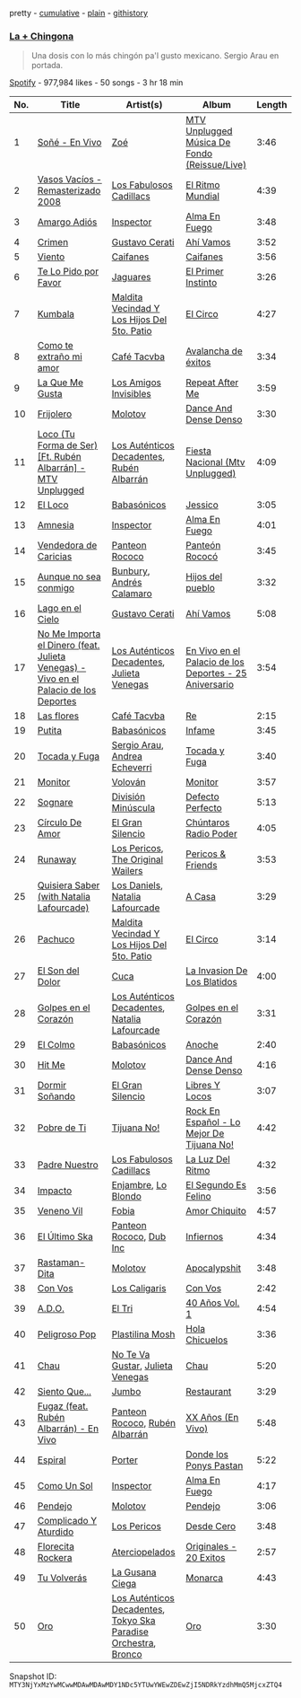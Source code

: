 pretty - [cumulative](/playlists/cumulative/37i9dQZF1DWY7LJpmTFjnp.md) - [plain](/playlists/plain/37i9dQZF1DWY7LJpmTFjnp) - [githistory](https://github.githistory.xyz/mackorone/spotify-playlist-archive/blob/main/playlists/plain/37i9dQZF1DWY7LJpmTFjnp)

### [La + Chingona](https://open.spotify.com/playlist/37i9dQZF1DWY7LJpmTFjnp)

> Una dosis con lo más chingón pa'l gusto mexicano\. Sergio Arau en portada.

[Spotify](https://open.spotify.com/user/spotify) - 977,984 likes - 50 songs - 3 hr 18 min

| No. | Title | Artist(s) | Album | Length |
|---|---|---|---|---|
| 1 | [Soñé \- En Vivo](https://open.spotify.com/track/2VhJ4nrPorAbySEgO4V0BS) | [Zoé](https://open.spotify.com/artist/6IdtcAwaNVAggwd6sCKgTI) | [MTV Unplugged Música De Fondo \(Reissue/Live\)](https://open.spotify.com/album/5fl6q7SKOuaO2tHXeTaZeV) | 3:46 |
| 2 | [Vasos Vacíos \- Remasterizado 2008](https://open.spotify.com/track/198qSChSMQFuSimdeeY9gK) | [Los Fabulosos Cadillacs](https://open.spotify.com/artist/2FS22haX3FYbyOsUAkuYqZ) | [El Ritmo Mundial](https://open.spotify.com/album/4jrl8361FYPSK2gdEEKATh) | 4:39 |
| 3 | [Amargo Adiós](https://open.spotify.com/track/0zCOT028cU3DeCqN1G18wE) | [Inspector](https://open.spotify.com/artist/4OiCK9NnTWhakDIG57uBUA) | [Alma En Fuego](https://open.spotify.com/album/6xwImhyXk9H1xYsccwKPIk) | 3:48 |
| 4 | [Crimen](https://open.spotify.com/track/3oqWr0jDWNXxWufNogGREp) | [Gustavo Cerati](https://open.spotify.com/artist/1QOmebWGB6FdFtW7Bo3F0W) | [Ahí Vamos](https://open.spotify.com/album/7KHNK7l8peO0t95I1v7BmP) | 3:52 |
| 5 | [Viento](https://open.spotify.com/track/6QJCZyJv1fhkCyZA3lRoAD) | [Caifanes](https://open.spotify.com/artist/1GImnM7WYVp95431ypofy9) | [Caifanes](https://open.spotify.com/album/7oNSmwtmqu8EvnD3cv2HOr) | 3:56 |
| 6 | [Te Lo Pido por Favor](https://open.spotify.com/track/6iRkrVOhCjgKFB2cBWnx4M) | [Jaguares](https://open.spotify.com/artist/1RgXxY6uzWo9cjYYwwgVGq) | [El Primer Instinto](https://open.spotify.com/album/7BDdocfgBjmh5bw2VKA6JL) | 3:26 |
| 7 | [Kumbala](https://open.spotify.com/track/5EfHXTq8UPCFyPDvCNIKMm) | [Maldita Vecindad Y Los Hijos Del 5to\. Patio](https://open.spotify.com/artist/6WvDtNFHOWHfiNy8NVHujT) | [El Circo](https://open.spotify.com/album/5VJ9cWdT6Kv9UawePqLhCI) | 4:27 |
| 8 | [Como te extraño mi amor](https://open.spotify.com/track/6hFHsQWB7HdVrSe7efRR82) | [Café Tacvba](https://open.spotify.com/artist/09xj0S68Y1OU1vHMCZAIvz) | [Avalancha de éxitos](https://open.spotify.com/album/33iiSdb0XhQI0dSstspDls) | 3:34 |
| 9 | [La Que Me Gusta](https://open.spotify.com/track/1TdaQqgKRbiFdO15q1kv6e) | [Los Amigos Invisibles](https://open.spotify.com/artist/5x3mrCTZmkoTXURN7pWdGN) | [Repeat After Me](https://open.spotify.com/album/0ak3Koxz3InlEVLwCnMC6E) | 3:59 |
| 10 | [Frijolero](https://open.spotify.com/track/5YyetAy34sgROhslaW3BZc) | [Molotov](https://open.spotify.com/artist/27Owkm4TGlMqb0BqaEt3PW) | [Dance And Dense Denso](https://open.spotify.com/album/2AbyDhzuhpMNKEm8johQft) | 3:30 |
| 11 | [Loco \(Tu Forma de Ser\) \[Ft\. Rubén Albarrán\] \- MTV Unplugged](https://open.spotify.com/track/0639sfoRA7sW4fGS1EzcQu) | [Los Auténticos Decadentes](https://open.spotify.com/artist/3HrbmsYpKjWH1lzhad7alj), [Rubén Albarrán](https://open.spotify.com/artist/7M75Am5m6J934JSviUOGz0) | [Fiesta Nacional \(Mtv Unplugged\)](https://open.spotify.com/album/72XWQY6SO3b4M01tHYsIM7) | 4:09 |
| 12 | [El Loco](https://open.spotify.com/track/2jEjxOyKqMpkcThWl697hf) | [Babasónicos](https://open.spotify.com/artist/2F9pvj94b52wGKs0OqiNi2) | [Jessico](https://open.spotify.com/album/2VMsGuuC4CDcyZ8qp7njWh) | 3:05 |
| 13 | [Amnesia](https://open.spotify.com/track/41xb9U5PEsvZYLKFW50xCZ) | [Inspector](https://open.spotify.com/artist/4OiCK9NnTWhakDIG57uBUA) | [Alma En Fuego](https://open.spotify.com/album/6xwImhyXk9H1xYsccwKPIk) | 4:01 |
| 14 | [Vendedora de Caricias](https://open.spotify.com/track/4jikVslCvDrDysc3p4tFHM) | [Panteon Rococo](https://open.spotify.com/artist/11mqrDSFRRz8g0Wb3syJj5) | [Panteón Rococó](https://open.spotify.com/album/1mTglsLyY3nJ3Qj7vPtbpg) | 3:45 |
| 15 | [Aunque no sea conmigo](https://open.spotify.com/track/0dRY4OrSY53yUjVgfgne1W) | [Bunbury](https://open.spotify.com/artist/4uqzzJg3ww5eH7IgGV7DMT), [Andrés Calamaro](https://open.spotify.com/artist/3tAICgiSR5PfYY4B8qsoAU) | [Hijos del pueblo](https://open.spotify.com/album/69JZWukakNJGpGhJILhyTl) | 3:32 |
| 16 | [Lago en el Cielo](https://open.spotify.com/track/17eJyYLIlMNlOqcwHYJ9F2) | [Gustavo Cerati](https://open.spotify.com/artist/1QOmebWGB6FdFtW7Bo3F0W) | [Ahí Vamos](https://open.spotify.com/album/7KHNK7l8peO0t95I1v7BmP) | 5:08 |
| 17 | [No Me Importa el Dinero \(feat\. Julieta Venegas\) \- Vivo en el Palacio de los Deportes](https://open.spotify.com/track/4wXjnoLIMTninCnKRgGsQc) | [Los Auténticos Decadentes](https://open.spotify.com/artist/3HrbmsYpKjWH1lzhad7alj), [Julieta Venegas](https://open.spotify.com/artist/2QWIScpFDNxmS6ZEMIUvgm) | [En Vivo en el Palacio de los Deportes \- 25 Aniversario](https://open.spotify.com/album/7gSe5tBOrBERCFvQgR6TsC) | 3:54 |
| 18 | [Las flores](https://open.spotify.com/track/0oakHTPj4SF7Si0NAsLwi8) | [Café Tacvba](https://open.spotify.com/artist/09xj0S68Y1OU1vHMCZAIvz) | [Re](https://open.spotify.com/album/7EJ5pXrSqqfybKyfbvlz84) | 2:15 |
| 19 | [Putita](https://open.spotify.com/track/0SaKhiBPgdRaQKA7Bxu3ek) | [Babasónicos](https://open.spotify.com/artist/2F9pvj94b52wGKs0OqiNi2) | [Infame](https://open.spotify.com/album/7FYLw9fTOiYnJFbFk2Mntn) | 3:45 |
| 20 | [Tocada y Fuga](https://open.spotify.com/track/3ib6XT17WcsAJ2Qgp13wc0) | [Sergio Arau](https://open.spotify.com/artist/0jhIKk9XnAbISKcMZX9pl6), [Andrea Echeverri](https://open.spotify.com/artist/56WwKhBsxrWjpwXvJVLAjZ) | [Tocada y Fuga](https://open.spotify.com/album/07pqmLcUHgtnSdIi2aGDDS) | 3:40 |
| 21 | [Monitor](https://open.spotify.com/track/7on4qNO1Iu5EX61mD80Cgv) | [Volován](https://open.spotify.com/artist/0htSEnHjTcKdNapBwIsEaA) | [Monitor](https://open.spotify.com/album/4HTEL3Aof6nEnNLGrnUtdB) | 3:57 |
| 22 | [Sognare](https://open.spotify.com/track/3EYPZf5gtyU9suVqTWChzk) | [División Minúscula](https://open.spotify.com/artist/2Ky9mFKNApb9KpEcORXE3p) | [Defecto Perfecto](https://open.spotify.com/album/2nbI0uW9IoyZg23xNL08Bx) | 5:13 |
| 23 | [Círculo De Amor](https://open.spotify.com/track/3GZf0kWZobn4GwkujDYR7C) | [El Gran Silencio](https://open.spotify.com/artist/6pWTPhk1AtVfNmkaeXXVpD) | [Chúntaros Radio Poder](https://open.spotify.com/album/0wqb0G7P5hA3ajYi9ihVQL) | 4:05 |
| 24 | [Runaway](https://open.spotify.com/track/0ZLakHzHWqUIlkeDa4i8aC) | [Los Pericos](https://open.spotify.com/artist/7FnZWGw9lwOr7WzieTKEPR), [The Original Wailers](https://open.spotify.com/artist/5OjaCQpOgXRm51CdZzLAHW) | [Pericos & Friends](https://open.spotify.com/album/6X5Q67CsxndSPng67Xxqua) | 3:53 |
| 25 | [Quisiera Saber \(with Natalia Lafourcade\)](https://open.spotify.com/track/7ETuZtnJJ1brMNiPpd2LFg) | [Los Daniels](https://open.spotify.com/artist/6wAdcWMCHvamfged5FsKBD), [Natalia Lafourcade](https://open.spotify.com/artist/1hcdI2N1023RvSwLzTtdsp) | [A Casa](https://open.spotify.com/album/1435j1Cd1T8MJLSos4Arll) | 3:29 |
| 26 | [Pachuco](https://open.spotify.com/track/5ovYwJmYcFvSvn6nRQOPyL) | [Maldita Vecindad Y Los Hijos Del 5to\. Patio](https://open.spotify.com/artist/6WvDtNFHOWHfiNy8NVHujT) | [El Circo](https://open.spotify.com/album/5VJ9cWdT6Kv9UawePqLhCI) | 3:14 |
| 27 | [El Son del Dolor](https://open.spotify.com/track/6Sg8HCDhEX0IL7My2HjS6H) | [Cuca](https://open.spotify.com/artist/14xs9RNQa8MHRS7YU8Bzfk) | [La Invasion De Los Blatidos](https://open.spotify.com/album/7ob1QWWWDWYkpewkCuYKEE) | 4:00 |
| 28 | [Golpes en el Corazón](https://open.spotify.com/track/5fXk93H1gUgNtZrDGiNLR4) | [Los Auténticos Decadentes](https://open.spotify.com/artist/3HrbmsYpKjWH1lzhad7alj), [Natalia Lafourcade](https://open.spotify.com/artist/1hcdI2N1023RvSwLzTtdsp) | [Golpes en el Corazón](https://open.spotify.com/album/1v2sXZ3GCmKSwGOM24VSiZ) | 3:31 |
| 29 | [El Colmo](https://open.spotify.com/track/1devU3Tqs5bMqo1GtWQhoa) | [Babasónicos](https://open.spotify.com/artist/2F9pvj94b52wGKs0OqiNi2) | [Anoche](https://open.spotify.com/album/5uBA88xQSrGS8sfVru3bWC) | 2:40 |
| 30 | [Hit Me](https://open.spotify.com/track/5oYQ84f7jWY90pblm2XJAO) | [Molotov](https://open.spotify.com/artist/27Owkm4TGlMqb0BqaEt3PW) | [Dance And Dense Denso](https://open.spotify.com/album/2AbyDhzuhpMNKEm8johQft) | 4:16 |
| 31 | [Dormir Soñando](https://open.spotify.com/track/4pfMrRwgqGH8uRKEnRK3uB) | [El Gran Silencio](https://open.spotify.com/artist/6pWTPhk1AtVfNmkaeXXVpD) | [Libres Y Locos](https://open.spotify.com/album/1SV999B0t8KsUxb2RIE65E) | 3:07 |
| 32 | [Pobre de Ti](https://open.spotify.com/track/17ASXCVH7zxBHC8P1dThon) | [Tijuana No!](https://open.spotify.com/artist/2mkMNs2mphrkggZ7me38j1) | [Rock En Español \- Lo Mejor De Tijuana No!](https://open.spotify.com/album/53yl7Z1s91Fyq3Y69La68g) | 4:42 |
| 33 | [Padre Nuestro](https://open.spotify.com/track/7nOt7uN0iXGuvLRVfvclg5) | [Los Fabulosos Cadillacs](https://open.spotify.com/artist/2FS22haX3FYbyOsUAkuYqZ) | [La Luz Del Ritmo](https://open.spotify.com/album/6hFXLM8kG3P4ArcGNDb574) | 4:32 |
| 34 | [Impacto](https://open.spotify.com/track/5agpMV7rvg7Hf8IiX5kQXe) | [Enjambre](https://open.spotify.com/artist/1ZdhAl62G6ZlEKqIwUAfZR), [Lo Blondo](https://open.spotify.com/artist/7L05sfIkvxhvoCxALFHGwt) | [El Segundo Es Felino](https://open.spotify.com/album/6MKWjtAaCgbK3AXFr8FMUe) | 3:56 |
| 35 | [Veneno Vil](https://open.spotify.com/track/7lBKa0oQnv6w2AgFiBqRW2) | [Fobia](https://open.spotify.com/artist/3SqzxvGCKGJ9PYKXXPwjQS) | [Amor Chiquito](https://open.spotify.com/album/1oNccmu6KxWyQnGi9P7g5u) | 4:57 |
| 36 | [El Último Ska](https://open.spotify.com/track/3Up8K9cqZGOUnoyzgDY3ZZ) | [Panteon Rococo](https://open.spotify.com/artist/11mqrDSFRRz8g0Wb3syJj5), [Dub Inc](https://open.spotify.com/artist/0fSuChlRe8ZYtVFYDoG87U) | [Infiernos](https://open.spotify.com/album/6EcnCS0DRha1RYCYmmnOn1) | 4:34 |
| 37 | [Rastaman\- Dita](https://open.spotify.com/track/5kUf3gMXG6lTJkfQWLZSsP) | [Molotov](https://open.spotify.com/artist/27Owkm4TGlMqb0BqaEt3PW) | [Apocalypshit](https://open.spotify.com/album/2Kd0lXsX8jlXwnoRrAnRiQ) | 3:48 |
| 38 | [Con Vos](https://open.spotify.com/track/5DNRryBkStHmqKtwigXZFR) | [Los Caligaris](https://open.spotify.com/artist/13wFTN72PGSUxzEHJP5Ljs) | [Con Vos](https://open.spotify.com/album/7xHsHJ5JbDXhiHhoCfeiN9) | 2:42 |
| 39 | [A.D.O.](https://open.spotify.com/track/1zP1eEWNTrTJxDeGNv0XjH) | [El Tri](https://open.spotify.com/artist/3HgZDevp7GspkLUAa5cKne) | [40 Años Vol\. 1](https://open.spotify.com/album/2XxGkIvhq9F2eHxSifNpu1) | 4:54 |
| 40 | [Peligroso Pop](https://open.spotify.com/track/5lwPvoxq9H3eAawY4236zP) | [Plastilina Mosh](https://open.spotify.com/artist/4PtVXWSOmF4Tox1jj6ctSq) | [Hola Chicuelos](https://open.spotify.com/album/3MecKdIIiFxEOX9HZNmyZf) | 3:36 |
| 41 | [Chau](https://open.spotify.com/track/7EWbEYuEDzr55hHtJZtonj) | [No Te Va Gustar](https://open.spotify.com/artist/4ZDoy7AWNgQVmX7T0u0B1j), [Julieta Venegas](https://open.spotify.com/artist/2QWIScpFDNxmS6ZEMIUvgm) | [Chau](https://open.spotify.com/album/43JH3qZu6rXGBqegyUq9J4) | 5:20 |
| 42 | [Siento Que...](https://open.spotify.com/track/1VtBjpwh6xdRPDy20Uln3W) | [Jumbo](https://open.spotify.com/artist/55qSbU11psT1e0HlLaTZPB) | [Restaurant](https://open.spotify.com/album/5zU7tsXAkoLAdc1Un5j96c) | 3:29 |
| 43 | [Fugaz \(feat\. Rubén Albarrán\) \- En Vivo](https://open.spotify.com/track/3UymFgXyRZun9nBxj4tiVI) | [Panteon Rococo](https://open.spotify.com/artist/11mqrDSFRRz8g0Wb3syJj5), [Rubén Albarrán](https://open.spotify.com/artist/7M75Am5m6J934JSviUOGz0) | [XX Años \(En Vivo\)](https://open.spotify.com/album/4YfBlW4L2iqbqq7masWr9V) | 5:48 |
| 44 | [Espiral](https://open.spotify.com/track/3LLMudAmQlHRqmD5BG3CQS) | [Porter](https://open.spotify.com/artist/7eBQrhxTHcor6gcbcLhqE5) | [Donde los Ponys Pastan](https://open.spotify.com/album/0trdxYmH6A4QEtdlbYWjtx) | 5:22 |
| 45 | [Como Un Sol](https://open.spotify.com/track/3TDJAqSeDZheVTrPU7Ruui) | [Inspector](https://open.spotify.com/artist/4OiCK9NnTWhakDIG57uBUA) | [Alma En Fuego](https://open.spotify.com/album/6xwImhyXk9H1xYsccwKPIk) | 4:17 |
| 46 | [Pendejo](https://open.spotify.com/track/3PG2vYXGQuBZhTTdvtwxdj) | [Molotov](https://open.spotify.com/artist/27Owkm4TGlMqb0BqaEt3PW) | [Pendejo](https://open.spotify.com/album/77yiQPiK9LOQtP4cUzb0sY) | 3:06 |
| 47 | [Complicado Y Aturdido](https://open.spotify.com/track/7g57YDkjFrNecn0sbXN3GI) | [Los Pericos](https://open.spotify.com/artist/7FnZWGw9lwOr7WzieTKEPR) | [Desde Cero](https://open.spotify.com/album/7dbBLrH3VJ3zrKHkL6vtUa) | 3:48 |
| 48 | [Florecita Rockera](https://open.spotify.com/track/7dg3Q2HXM5tlaV5B5KXhTr) | [Aterciopelados](https://open.spotify.com/artist/3MqjsWDLhq8SyY6N3PE8yW) | [Originales \- 20 Exitos](https://open.spotify.com/album/5KSmyxLneU9PjuBZQguAnf) | 2:57 |
| 49 | [Tu Volverás](https://open.spotify.com/track/3FD4WGUSXKAkYSXs1FJ5JU) | [La Gusana Ciega](https://open.spotify.com/artist/4bx914GWsNvshDzfYNSKjY) | [Monarca](https://open.spotify.com/album/2Y2jwkzcM6CszpX1FEghEw) | 4:43 |
| 50 | [Oro](https://open.spotify.com/track/29c0OXo0x1xYt6MMBXFmTn) | [Los Auténticos Decadentes](https://open.spotify.com/artist/3HrbmsYpKjWH1lzhad7alj), [Tokyo Ska Paradise Orchestra](https://open.spotify.com/artist/0UZq6vAHrwGgctvxTzzxYm), [Bronco](https://open.spotify.com/artist/0VKh7CQDi9MkUvaBMoK1V0) | [Oro](https://open.spotify.com/album/3iYqZjOvHf05btkIaihOUi) | 3:30 |

Snapshot ID: `MTY3NjYxMzYwMCwwMDAwMDAwMDY1NDc5YTUwYWEwZDEwZjI5NDRkYzdhMmQ5MjcxZTQ4`
